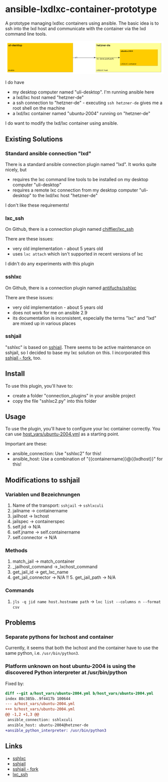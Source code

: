 # ansible-lxdlxc-container-prototype

A prototype managing lxdlxc containers using ansible.
The basic idea is to ssh into the lxd host and
communicate with the container via the lxd command line
tools.

![infrastructure](doc/images/infra.png)

I do have

- my desktop computer named "uli-desktop". I'm running ansible here
- a lxd/lxc host named "hetzner-de"
- a ssh connection to "hetzner-de" - executing `ssh hetzner-de` gives me a root shell on the machine
- a lxd/lxc container named "ubuntu-2004" running on "hetzner-de"

I do want to modify the lxd/lxc container using ansible.

## Existing Solutions

### Standard ansible connection "lxd"

There is a standard ansible connection plugin named "lxd".
It works quite nicely, but

- requires the lxc command line tools to be installed on my desktop computer "uli-desktop"
- requires a remote lxc connection from my desktop computer "uli-desktop" to the lxd/lxc host "hetzner-de"

I don't like these requirements!

### lxc_ssh

On Github, there is a connection plugin named [chiffier/lxc_ssh](https://github.com/chifflier/ansible-lxc-ssh)

There are these issues:

- very old implementation - about 5 years old
- uses `lxc attach` which isn't supported in recent versions of lxc

I didn't do any experiments with this plugin

### sshlxc

On Github, there is a connection plugin named [antifuchs/sshlxc](https://github.com/antifuchs/ansible-sshlxd-connection)

There are these issues:

- very old implementation - about 5 years old
- does not work for me on ansible 2.9
- its documentation is inconsistent, especially the terms "lxc" and "lxd" are mixed up in various places

### sshjail

"sshlxc" is based on [sshjail](https://github.com/austinhyde/ansible-sshjail).
There seems to be active maintenance on sshjail, so I decided
to base my lxc solution on this. I incorporated this
[sshjail - fork](https://github.com/seliopou/ansible-sshjail), too.

## Install

To use this plugin, you'll have to:

- create a folder "connection_plugins" in your ansible project
- copy the file "sshlxc2.py" into this folder

## Usage

To use the plugin, you'll have to configure your lxc container correctly.
You can use [host_vars/ubuntu-2004.yml](host_vars/ubuntu-2004.yml) as a starting point.

Important are these:

- ansible_connection: Use "sshlxc2" for this!
- ansible_host: Use a combination of "{{containername}}@{{lxdhost}}" for this!

## Modifications to sshjail

### Variablen und Bezeichnungen

1. Name of the transport: `sshjail` -> `sshlxculi`
2. jailname -> containername
3. jailhost -> lxchost
4. jailspec -> containerspec
5. self.jid -> N/A
6. self.jname -> self.containername
7. self.connector -> N/A

### Methods

1. match_jail -> match_container
2. _jailhost_command ->_lxchost_command
3. get_jail_id -> get_lxc_name
4. get_jail_connector -> N/A
!! 5. get_jail_path -> N/A

### Commands

1. `jls -q jid name host.hostname path` -> `lxc list --columns n --format csv`

## Problems

### Separate pythons for lxchost and container

Currently, it seems that both the lxchost and the container have to use the same python, i.e. `/usr/bin/python3`.

### Platform unknown on host ubuntu-2004 is using the discovered Python interpreter at /usr/bin/python

Fixed by:

```diff
diff --git a/host_vars/ubuntu-2004.yml b/host_vars/ubuntu-2004.yml
index 88c385b..9f4417b 100644
--- a/host_vars/ubuntu-2004.yml
+++ b/host_vars/ubuntu-2004.yml
@@ -1,2 +1,3 @@
 ansible_connection: sshlxculi
 ansible_host: ubuntu-2004@hetzner-de
+ansible_python_interpreter: /usr/bin/python3
```

## Links

* [sshlxc](https://github.com/antifuchs/ansible-sshlxd-connection)
* [sshjail](https://github.com/austinhyde/ansible-sshjail)
* [sshjail - fork](https://github.com/seliopou/ansible-sshjail)
* [lxc_ssh](https://github.com/chifflier/ansible-lxc-ssh)
